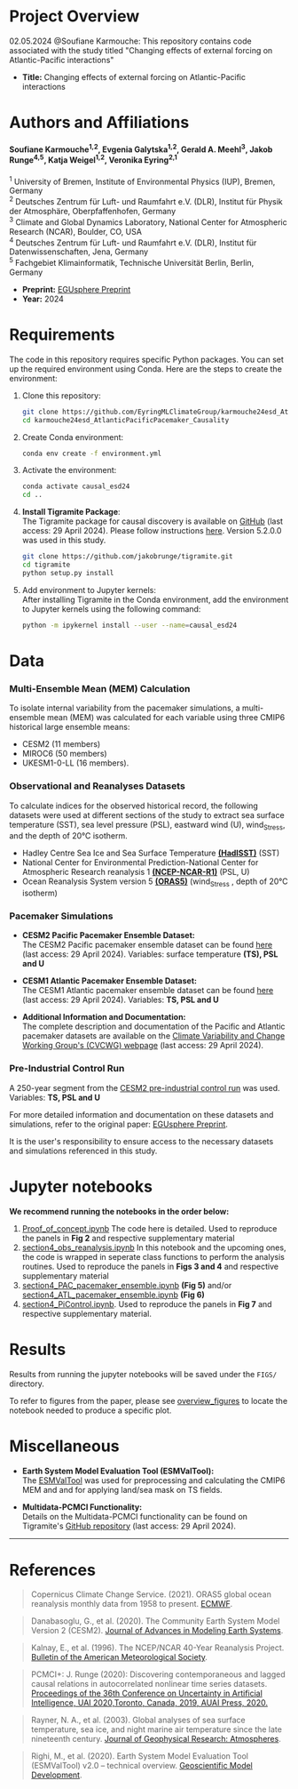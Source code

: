 # Project Overview
02.05.2024 @Soufiane Karmouche: This repository contains code associated with the study titled "Changing effects of external forcing on Atlantic-Pacific interactions"

- **Title:** Changing effects of external forcing on Atlantic-Pacific interactions
# Authors and Affiliations

#### **Soufiane Karmouche**<sup>1,2</sup>, **Evgenia Galytska**<sup>1,2</sup>, **Gerald A. Meehl**<sup>3</sup>, **Jakob Runge**<sup>4,5</sup>, **Katja Weigel**<sup>1,2</sup>, **Veronika Eyring**<sup>2,1</sup>

<sup>1</sup> University of Bremen, Institute of Environmental Physics (IUP), Bremen, Germany  
<sup>2</sup> Deutsches Zentrum für Luft- und Raumfahrt e.V. (DLR), Institut für Physik der Atmosphäre, Oberpfaffenhofen, Germany  
<sup>3</sup> Climate and Global Dynamics Laboratory, National Center for Atmospheric Research (NCAR), Boulder, CO, USA  
<sup>4</sup> Deutsches Zentrum für Luft- und Raumfahrt e.V. (DLR), Institut für Datenwissenschaften, Jena, Germany  
<sup>5</sup> Fachgebiet Klimainformatik, Technische Universität Berlin, Berlin, Germany

- **Preprint:** [EGUsphere Preprint](https://doi.org/10.5194/egusphere-2023-1861)
- **Year:** 2024

# Requirements

The code in this repository requires specific Python packages. You can set up the required environment using Conda. Here are the steps to create the environment:

1. Clone this repository:
   ```bash
   git clone https://github.com/EyringMLClimateGroup/karmouche24esd_AtlanticPacificPacemaker_Causality
   cd karmouche24esd_AtlanticPacificPacemaker_Causality

2. Create Conda environment:
    ```bash
    conda env create -f environment.yml
    ```

3. Activate the environment:
    ```bash
    conda activate causal_esd24
    cd ..
    ```

4. **Install Tigramite Package**:  
  The Tigramite package for causal discovery is available on [GitHub](https://github.com/jakobrunge/tigramite) (last access: 29 April 2024). Please follow instructions [here](https://github.com/jakobrunge/tigramite). Version 5.2.0.0 was used in this study.
    ```bash
    git clone https://github.com/jakobrunge/tigramite.git
    cd tigramite
    python setup.py install

    ```
5. Add environment to Jupyter kernels: \
After installing Tigramite in the Conda environment, add the environment to Jupyter kernels using the following command:
    ```bash
    python -m ipykernel install --user --name=causal_esd24
    ```

# Data

### Multi-Ensemble Mean (MEM) Calculation

To isolate internal variability from the pacemaker simulations, a multi-ensemble mean (MEM) was calculated for each variable using three CMIP6 historical large ensemble means:
- CESM2 (11 members)
- MIROC6 (50 members)
- UKESM1-0-LL (16 members).

### Observational and Reanalyses Datasets

To calculate indices for the observed historical record, the following datasets were used at different sections of the study to extract sea surface temperature (SST), sea level pressure (PSL), eastward wind (U), wind<sub>Stress</sub>, and the depth of 20°C isotherm.
- Hadley Centre Sea Ice and Sea Surface Temperature [**(HadISST)**](http://dx.doi.org/10.1029/2002JD002670) (SST)
- National Center for Environmental Prediction-National Center for Atmospheric Research reanalysis 1  [**(NCEP-NCAR-R1)**](http://dx.doi.org/10.1175/1520-0477(1996)077<0437:TNYRP>2.0.CO;2) (PSL, U)
- Ocean Reanalysis System version 5 [**(ORAS5)**](https://cds.climate.copernicus.eu/doi/10.24381/cds.67e8eeb7) (wind<sub>Stress</sub> , depth of 20°C isotherm)

### Pacemaker Simulations

- **CESM2 Pacific Pacemaker Ensemble Dataset:**  
  The CESM2 Pacific pacemaker ensemble dataset can be found [here](https://www.earthsystemgrid.org/dataset/ucar.cgd.cesm2.pacific.pacemaker.html) (last access: 29 April 2024). Variables: surface temperature **(TS), PSL and U**

- **CESM1 Atlantic Pacemaker Ensemble Dataset:**  
  The CESM1 Atlantic pacemaker ensemble dataset can be found [here](https://www.earthsystemgrid.org/dataset/ucar.cgd.ccsm4.ATL-PACEMAKER.html) (last access: 29 April 2024). Variables: **TS, PSL and U**

- **Additional Information and Documentation:**  
  The complete description and documentation of the Pacific and Atlantic pacemaker datasets are available on the [Climate Variability and Change Working Group's (CVCWG) webpage](https://www.cesm.ucar.edu/working-groups/climate/simulations/) (last access: 29 April 2024).

### Pre-Industrial Control Run

A 250-year segment from the [CESM2 pre-industrial control run](http://dx.doi.org/10.1029/2019MS001916) was used. Variables: **TS, PSL and U**

For more detailed information and documentation on these datasets and simulations, refer to the original paper: [EGUsphere Preprint](https://doi.org/10.5194/egusphere-2023-1861).

It is the user's responsibility to ensure access to the necessary datasets and simulations referenced in this study.

# Jupyter notebooks

**We recommend running the notebooks in the order below:**   

1. [Proof_of_concept.ipynb](../main/Proof_of_concept.ipynb)
    The code here is detailed. Used to reproduce the panels in **Fig 2** and respective supplementary material
2. [section4_obs_reanalysis.ipynb](../main/section4_obs_reanalysis.ipynb)
    In this notebook and the upcoming ones, the code is wrapped in seperate class functions to perform the analysis routines. Used to reproduce the panels in **Figs 3 and 4** and respective supplementary material
3. [section4_PAC_pacemaker_ensemble.ipynb](../main/section4_PAC_pacemaker_ensemble.ipynb) **(Fig 5)** and/or [section4_ATL_pacemaker_ensemble.ipynb](../main/section4_ATL_pacemaker_ensemble.ipynb) **(Fig 6)**
4. [section4_PiControl.ipynb](../main/section4_PiControl.ipynb). Used to reproduce the panels in **Fig 7** and respective supplementary material.


# Results
Results from running the jupyter notebooks will be saved under the `FIGS/` directory. 

To refer to figures from the paper, please see [overview_figures](../main/overview_figures) to locate the notebook needed to produce a specific plot. 


# Miscellaneous
- **Earth System Model Evaluation Tool (ESMValTool):**  
  The [ESMValTool](http://dx.doi.org/10.5194/gmd-13-1179-2020) was used for preprocessing and calculating the CMIP6 MEM and and for applying land/sea mask on TS fields.

- **Multidata-PCMCI Functionality:**  
  Details on the Multidata-PCMCI functionality can be found on Tigramite's [GitHub repository](https://github.com/jakobrunge/tigramite/blob/master/tutorials/dataset_challenges/tigramite_tutorial_multiple_datasets.ipynb) (last access: 29 April 2024).


---------------

# References

> Copernicus Climate Change Service. (2021). ORAS5 global ocean reanalysis monthly data from 1958 to present. [ECMWF](https://cds.climate.copernicus.eu/doi/10.24381/cds.67e8eeb7).

> Danabasoglu, G., et al. (2020). The Community Earth System Model Version 2 (CESM2). [Journal of Advances in Modeling Earth Systems](http://dx.doi.org/10.1029/2019MS001916).

> Kalnay, E., et al. (1996). The NCEP/NCAR 40-Year Reanalysis Project. [Bulletin of the American Meteorological Society](http://dx.doi.org/10.1175/1520-0477(1996)077<0437:TNYRP>2.0.CO;2).

> PCMCI+: J. Runge (2020): Discovering contemporaneous and lagged causal relations in autocorrelated nonlinear time series datasets. [Proceedings of the 36th Conference on Uncertainty in Artificial Intelligence, UAI 2020,Toronto, Canada, 2019, AUAI Press, 2020.](http://auai.org/uai2020/proceedings/579_main_paper.pdf)

> Rayner, N. A., et al. (2003). Global analyses of sea surface temperature, sea ice, and night marine air temperature since the late nineteenth century. [Journal of Geophysical Research: Atmospheres](http://dx.doi.org/10.1029/2002JD002670).

> Righi, M., et al. (2020). Earth System Model Evaluation Tool (ESMValTool) v2.0 – technical overview. [Geoscientific Model Development](http://dx.doi.org/10.5194/gmd-13-1179-2020).

